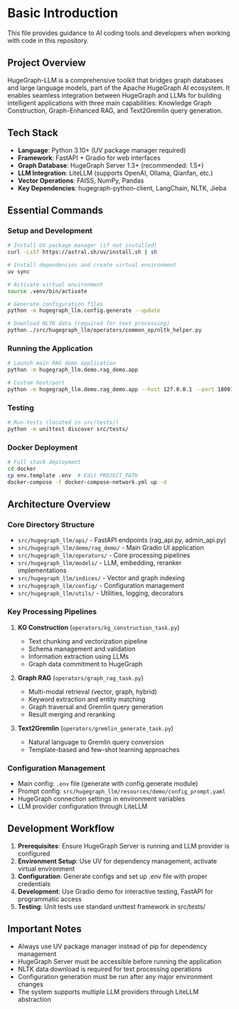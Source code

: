 # Basic Introduction

This file provides guidance to AI coding tools and developers when working with code in this repository.

## Project Overview

HugeGraph-LLM is a comprehensive toolkit that bridges graph databases and large language models, part of the Apache HugeGraph AI ecosystem. It enables seamless integration between HugeGraph and LLMs for building intelligent applications with three main capabilities: Knowledge Graph Construction, Graph-Enhanced RAG, and Text2Gremlin query generation.

## Tech Stack

- **Language**: Python 3.10+ (UV package manager required)
- **Framework**: FastAPI + Gradio for web interfaces
- **Graph Database**: HugeGraph Server 1.3+ (recommended: 1.5+)
- **LLM Integration**: LiteLLM (supports OpenAI, Ollama, Qianfan, etc.)
- **Vector Operations**: FAISS, NumPy, Pandas
- **Key Dependencies**: hugegraph-python-client, LangChain, NLTK, Jieba

## Essential Commands

### Setup and Development
```bash
# Install UV package manager (if not installed)
curl -LsSf https://astral.sh/uv/install.sh | sh

# Install dependencies and create virtual environment
uv sync

# Activate virtual environment
source .venv/bin/activate

# Generate configuration files
python -m hugegraph_llm.config.generate --update

# Download NLTK data (required for text processing)
python ./src/hugegraph_llm/operators/common_op/nltk_helper.py
```

### Running the Application
```bash
# Launch main RAG demo application
python -m hugegraph_llm.demo.rag_demo.app

# Custom host/port
python -m hugegraph_llm.demo.rag_demo.app --host 127.0.0.1 --port 18001
```

### Testing
```bash
# Run tests (located in src/tests/)
python -m unittest discover src/tests/
```

### Docker Deployment
```bash
# Full stack deployment
cd docker
cp env.template .env  # Edit PROJECT_PATH
docker-compose -f docker-compose-network.yml up -d
```

## Architecture Overview

### Core Directory Structure
- `src/hugegraph_llm/api/` - FastAPI endpoints (rag_api.py, admin_api.py)
- `src/hugegraph_llm/demo/rag_demo/` - Main Gradio UI application
- `src/hugegraph_llm/operators/` - Core processing pipelines
- `src/hugegraph_llm/models/` - LLM, embedding, reranker implementations
- `src/hugegraph_llm/indices/` - Vector and graph indexing
- `src/hugegraph_llm/config/` - Configuration management
- `src/hugegraph_llm/utils/` - Utilities, logging, decorators

### Key Processing Pipelines

1. **KG Construction** (`operators/kg_construction_task.py`)
   - Text chunking and vectorization pipeline
   - Schema management and validation
   - Information extraction using LLMs
   - Graph data commitment to HugeGraph

2. **Graph RAG** (`operators/graph_rag_task.py`)
   - Multi-modal retrieval (vector, graph, hybrid)
   - Keyword extraction and entity matching
   - Graph traversal and Gremlin query generation
   - Result merging and reranking

3. **Text2Gremlin** (`operators/gremlin_generate_task.py`)
   - Natural language to Gremlin query conversion
   - Template-based and few-shot learning approaches

### Configuration Management

- Main config: `.env` file (generate with config.generate module)
- Prompt config: `src/hugegraph_llm/resources/demo/config_prompt.yaml`
- HugeGraph connection settings in environment variables
- LLM provider configuration through LiteLLM

## Development Workflow

1. **Prerequisites**: Ensure HugeGraph Server is running and LLM provider is configured
2. **Environment Setup**: Use UV for dependency management, activate virtual environment
3. **Configuration**: Generate configs and set up .env file with proper credentials
4. **Development**: Use Gradio demo for interactive testing, FastAPI for programmatic access
5. **Testing**: Unit tests use standard unittest framework in src/tests/

## Important Notes

- Always use UV package manager instead of pip for dependency management
- HugeGraph Server must be accessible before running the application
- NLTK data download is required for text processing operations
- Configuration generation must be run after any major environment changes
- The system supports multiple LLM providers through LiteLLM abstraction